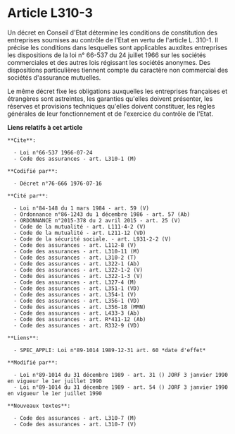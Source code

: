# Article L310-3

Un décret en Conseil d'Etat détermine les conditions de constitution des entreprises soumises au contrôle de l'Etat en vertu
de l'article L. 310-1. Il précise les conditions dans lesquelles sont applicables auxdites entreprises les dispositions de la
loi n° 66-537 du 24 juillet 1966 sur les sociétés commerciales et des autres lois régissant les sociétés anonymes. Des
dispositions particulières tiennent compte du caractère non commercial des sociétés d'assurance mutuelles.

Le même décret fixe les obligations auxquelles les entreprises françaises et étrangères sont astreintes, les garanties
qu'elles doivent présenter, les réserves et provisions techniques qu'elles doivent constituer, les règles générales de leur
fonctionnement et de l'exercice du contrôle de l'Etat.

**Liens relatifs à cet article**

	**Cite**:

	  - Loi n°66-537 1966-07-24
	  - Code des assurances - art. L310-1 (M)

	**Codifié par**:

	  - Décret n°76-666 1976-07-16

	**Cité par**:

	  - Loi n°84-148 du 1 mars 1984 - art. 59 (V)
	  - Ordonnance n°86-1243 du 1 décembre 1986 - art. 57 (Ab)
	  - ORDONNANCE n°2015-378 du 2 avril 2015 - art. 25 (V)
	  - Code de la mutualité - art. L111-4-2 (V)
	  - Code de la mutualité - art. L211-12 (VD)
	  - Code de la sécurité sociale. - art. L931-2-2 (V)
	  - Code des assurances - art. L112-8 (V)
	  - Code des assurances - art. L310-11 (M)
	  - Code des assurances - art. L310-2 (T)
	  - Code des assurances - art. L322-1 (Ab)
	  - Code des assurances - art. L322-1-2 (V)
	  - Code des assurances - art. L322-1-3 (V)
	  - Code des assurances - art. L327-4 (M)
	  - Code des assurances - art. L351-1 (VD)
	  - Code des assurances - art. L354-1 (V)
	  - Code des assurances - art. L356-1 (VD)
	  - Code des assurances - art. L356-18 (MMN)
	  - Code des assurances - art. L433-3 (Ab)
	  - Code des assurances - art. R*411-12 (Ab)
	  - Code des assurances - art. R332-9 (VD)

	**Liens**:

	  - SPEC_APPLI: Loi n°89-1014 1989-12-31 art. 60 *date d'effet*

	**Modifié par**:

	  - Loi n°89-1014 du 31 décembre 1989 - art. 31 () JORF 3 janvier 1990 en vigueur le 1er juillet 1990
	  - Loi n°89-1014 du 31 décembre 1989 - art. 54 () JORF 3 janvier 1990 en vigueur le 1er juillet 1990

	**Nouveaux textes**:

	  - Code des assurances - art. L310-7 (M)
	  - Code des assurances - art. L310-7 (V)
